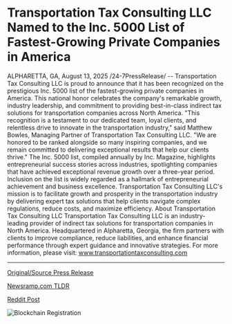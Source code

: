 # Transportation Tax Consulting LLC Named to the Inc. 5000 List of Fastest-Growing Private Companies in America

ALPHARETTA, GA, August 13, 2025 /24-7PressRelease/ -- Transportation Tax Consulting LLC is proud to announce that it has been recognized on the prestigious Inc. 5000 list of the fastest-growing private companies in America. This national honor celebrates the company's remarkable growth, industry leadership, and commitment to providing best-in-class indirect tax solutions for transportation companies across North America.  "This recognition is a testament to our dedicated team, loyal clients, and relentless drive to innovate in the transportation industry," said Matthew Bowles, Managing Partner of Transportation Tax Consulting LLC. "We are honored to be ranked alongside so many inspiring companies, and we remain committed to delivering exceptional results that help our clients thrive."  The Inc. 5000 list, compiled annually by Inc. Magazine, highlights entrepreneurial success stories across industries, spotlighting companies that have achieved exceptional revenue growth over a three-year period. Inclusion on the list is widely regarded as a hallmark of entrepreneurial achievement and business excellence.  Transportation Tax Consulting LLC's mission is to facilitate growth and prosperity in the transportation industry by delivering expert tax solutions that help clients navigate complex regulations, reduce costs, and maximize efficiency.  About Transportation Tax Consulting LLC Transportation Tax Consulting LLC is an industry-leading provider of indirect tax solutions for transportation companies in North America. Headquartered in Alpharetta, Georgia, the firm partners with clients to improve compliance, reduce liabilities, and enhance financial performance through expert guidance and innovative strategies.  For more information, please visit: www.transportationtaxconsulting.com 

---

[Original/Source Press Release](https://www.24-7pressrelease.com/press-release/525829/transportation-tax-consulting-llc-named-to-the-inc-5000-list-of-fastest-growing-private-companies-in-america)
                    

[Newsramp.com TLDR](https://newsramp.com/curated-news/transportation-tax-consulting-llc-earns-spot-on-inc-5000-list/f65cb13abe82b7e96a9e06a4b273ee57) 

 



[Reddit Post](https://www.reddit.com/r/AwardsAndRecognition/comments/1mp7ci9/transportation_tax_consulting_llc_earns_spot_on/) 



![Blockchain Registration](https://cdn.newsramp.app/24-7PressRelease/qrcode/258/13/boldKNBR.webp)
